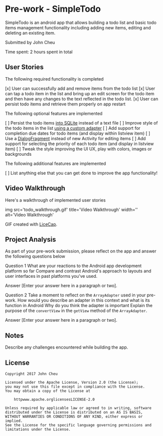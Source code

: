 # Pre-work - SimpleTodo

SimpleTodo is an android app that allows building a todo list and basic todo items management functionality including adding new items, editing and deleting an existing item.

Submitted by John Cheu

Time spent: 2 hours spent in total

## User Stories

The following required functionality is completed

 [x] User can successfully add and remove items from the todo list
 [x] User can tap a todo item in the list and bring up an edit screen for the todo item and then have any changes to the text reflected in the todo list.
 [x] User can persist todo items and retrieve them properly on app restart

The following optional features are implemented

 [ ] Persist the todo items [into SQLite](httpguides.codepath.comandroidPersisting-Data-to-the-Device#sqlite) instead of a text file
 [ ] Improve style of the todo items in the list [using a custom adapter](httpguides.codepath.comandroidUsing-an-ArrayAdapter-with-ListView)
 [ ] Add support for completion due dates for todo items (and display within listview item)
 [ ] Use a [DialogFragment](httpguides.codepath.comandroidUsing-DialogFragment) instead of new Activity for editing items
 [ ] Add support for selecting the priority of each todo item (and display in listview item)
 [ ] Tweak the style improving the UI  UX, play with colors, images or backgrounds

The following additional features are implemented

 [ ] List anything else that you can get done to improve the app functionality!

## Video Walkthrough

Here's a walkthrough of implemented user stories

img src='todo_walkthrough.gif' title='Video Walkthrough' width='' alt='Video Walkthrough' 

GIF created with [LiceCap](httpwww.cockos.comlicecap).

## Project Analysis

As part of your pre-work submission, please reflect on the app and answer the following questions below

Question 1 What are your reactions to the Android app development platform so far Compare and contrast Android's approach to layouts and user interfaces in past platforms you've used.

Answer [Enter your answer here in a paragraph or two].

Question 2 Take a moment to reflect on the `ArrayAdapter` used in your pre-work. How would you describe an adapter in this context and what is its function in Android Why do you think the adapter is important Explain the purpose of the `convertView` in the `getView` method of the `ArrayAdapter`.

Answer [Enter your answer here in a paragraph or two].

## Notes

Describe any challenges encountered while building the app.

## License

    Copyright 2017 John Cheu

    Licensed under the Apache License, Version 2.0 (the License);
    you may not use this file except in compliance with the License.
    You may obtain a copy of the License at

        httpwww.apache.orglicensesLICENSE-2.0

    Unless required by applicable law or agreed to in writing, software
    distributed under the License is distributed on an AS IS BASIS,
    WITHOUT WARRANTIES OR CONDITIONS OF ANY KIND, either express or implied.
    See the License for the specific language governing permissions and
    limitations under the License.